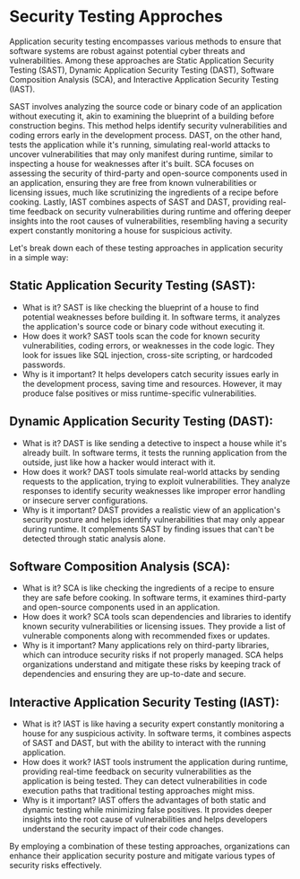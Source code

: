# Security Testing Approches
Application security testing encompasses various methods to ensure that software systems are robust against potential cyber threats and vulnerabilities. Among these approaches are Static Application Security Testing (SAST), Dynamic Application Security Testing (DAST), Software Composition Analysis (SCA), and Interactive Application Security Testing (IAST).

SAST involves analyzing the source code or binary code of an application without executing it, akin to examining the blueprint of a building before construction begins. This method helps identify security vulnerabilities and coding errors early in the development process. DAST, on the other hand, tests the application while it's running, simulating real-world attacks to uncover vulnerabilities that may only manifest during runtime, similar to inspecting a house for weaknesses after it's built. SCA focuses on assessing the security of third-party and open-source components used in an application, ensuring they are free from known vulnerabilities or licensing issues, much like scrutinizing the ingredients of a recipe before cooking. Lastly, IAST combines aspects of SAST and DAST, providing real-time feedback on security vulnerabilities during runtime and offering deeper insights into the root causes of vulnerabilities, resembling having a security expert constantly monitoring a house for suspicious activity.

Let's break down each of these testing approaches in application security in a simple way:

## Static Application Security Testing (SAST):

- What is it? SAST is like checking the blueprint of a house to find potential weaknesses before building it. In software terms, it analyzes the application's source code or binary code without executing it.
- How does it work? SAST tools scan the code for known security vulnerabilities, coding errors, or weaknesses in the code logic. They look for issues like SQL injection, cross-site scripting, or hardcoded passwords.
- Why is it important? It helps developers catch security issues early in the development process, saving time and resources. However, it may produce false positives or miss runtime-specific vulnerabilities.

## Dynamic Application Security Testing (DAST):

- What is it? DAST is like sending a detective to inspect a house while it's already built. In software terms, it tests the running application from the outside, just like how a hacker would interact with it.
- How does it work? DAST tools simulate real-world attacks by sending requests to the application, trying to exploit vulnerabilities. They analyze responses to identify security weaknesses like improper error handling or insecure server configurations.
- Why is it important? DAST provides a realistic view of an application's security posture and helps identify vulnerabilities that may only appear during runtime. It complements SAST by finding issues that can't be detected through static analysis alone.

## Software Composition Analysis (SCA):

- What is it? SCA is like checking the ingredients of a recipe to ensure they are safe before cooking. In software terms, it examines third-party and open-source components used in an application.
- How does it work? SCA tools scan dependencies and libraries to identify known security vulnerabilities or licensing issues. They provide a list of vulnerable components along with recommended fixes or updates.
- Why is it important? Many applications rely on third-party libraries, which can introduce security risks if not properly managed. SCA helps organizations understand and mitigate these risks by keeping track of dependencies and ensuring they are up-to-date and secure.

## Interactive Application Security Testing (IAST):

- What is it? IAST is like having a security expert constantly monitoring a house for any suspicious activity. In software terms, it combines aspects of SAST and DAST, but with the ability to interact with the running application.
- How does it work? IAST tools instrument the application during runtime, providing real-time feedback on security vulnerabilities as the application is being tested. They can detect vulnerabilities in code execution paths that traditional testing approaches might miss.
- Why is it important? IAST offers the advantages of both static and dynamic testing while minimizing false positives. It provides deeper insights into the root cause of vulnerabilities and helps developers understand the security impact of their code changes.

By employing a combination of these testing approaches, organizations can enhance their application security posture and mitigate various types of security risks effectively.
